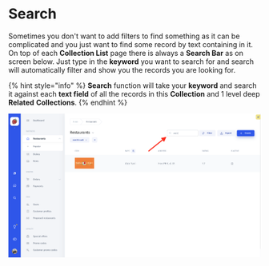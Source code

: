 # Search

Sometimes you don't want to add filters to find something as it can be complicated and you just want to find some record by text containing in it. On top of each **Collection List** page there is always a **Search Bar** as on screen below. Just type in the **keyword** you want to search for and search will automatically filter and show you the records you are looking for. 

{% hint style="info" %}
**Search** function will take your **keyword** and search it against each **text field** of all the records in this **Collection** and 1 level deep **Related** **Collections**.
{% endhint %}

![](../.gitbook/assets/image%20%2838%29.png)



